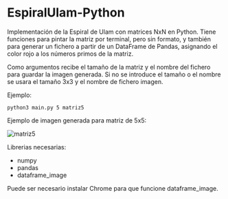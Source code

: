 # EspiralUlam-Python

Implementación de la Espiral de Ulam con matrices NxN en Python.
Tiene funciones para pintar la matriz por terminal, pero sin formato, y también para generar un fichero a partir de un DataFrame de Pandas, asignando el color rojo a los números primos de la matriz.

Como argumentos recibe el tamaño de la matriz y el nombre del fichero para guardar la imagen generada. 
Si no se introduce el tamaño o el nombre se usara el tamaño 3x3 y el nombre de fichero imagen.

Ejemplo:
```
python3 main.py 5 matriz5
```

Ejemplo de imagen generada para matriz de 5x5:

![matriz5](https://github.com/digitaldav/EspiralUllam-Python/assets/4304461/7605aeae-0d57-4326-81ab-f09ef4412937)


Librerias necesarias:
* numpy
* pandas
* dataframe_image

Puede ser necesario instalar Chrome para que funcione dataframe_image.
